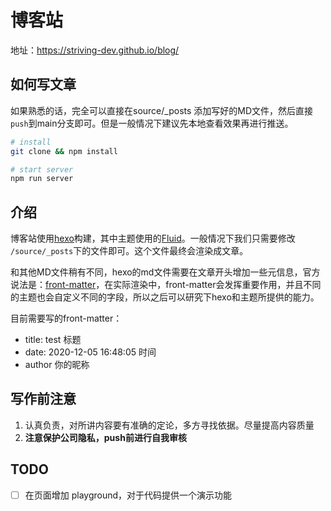 # 博客站

地址：https://striving-dev.github.io/blog/

## 如何写文章

如果熟悉的话，完全可以直接在source/_posts 添加写好的MD文件，然后直接`push`到main分支即可。但是一般情况下建议先本地查看效果再进行推送。

``` bash
# install
git clone && npm install

# start server
npm run server
```



## 介绍

博客站使用[hexo](https://hexo.io/zh-cn/)构建，其中主题使用的[Fluid](https://github.com/fluid-dev/hexo-theme-fluid)。一般情况下我们只需要修改 `/source/_posts`下的文件即可。这个文件最终会渲染成文章。



和其他MD文件稍有不同，hexo的md文件需要在文章开头增加一些元信息，官方说法是：[front-matter](https://hexo.io/zh-cn/docs/front-matter)，在实际渲染中，front-matter会发挥重要作用，并且不同的主题也会自定义不同的字段，所以之后可以研究下hexo和主题所提供的能力。



目前需要写的front-matter：

- title: test    标题
- date: 2020-12-05 16:48:05   时间
- author     你的昵称



## 写作前注意

1. 认真负责，对所讲内容要有准确的定论，多方寻找依据。尽量提高内容质量
2. **注意保护公司隐私，push前进行自我审核**

## TODO

- [ ] 在页面增加 playground，对于代码提供一个演示功能